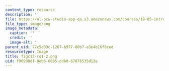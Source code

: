```yaml
---
content_type: resource
description: ''
file: https://ol-ocw-studio-app-qa.s3.amazonaws.com/courses/18-05-introduction-to-probability-and-statistics-spring-2014/f96908df0eb66085ddb067876535d13e_figc13-rq1-2.png
file_type: image/png
image_metadata:
  caption: ''
  credit: ''
  image-alt: ''
parent_uid: 77c5e33c-1267-b977-80b7-a3e4b16f8ced
resourcetype: Image
title: figc13-rq1-2.png
uid: f96908df-0eb6-6085-ddb0-67876535d13e
---
```

